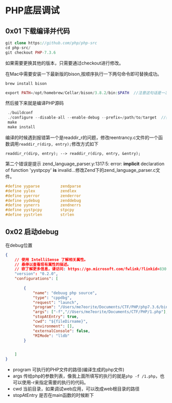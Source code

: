 # PHP底层调试

## 0x01 下载编译并代码

```php
git clone https://github.com/php/php-src
cd php-src/
git checkout PHP-7.3.6
```

如果需要更换其他的版本，只需要通过checkout进行修改。

在Mac中需要安装一下最新版的bison,按顺序执行一下两句命令即可替换成功。

```php
brew install bison

export PATH=/opt/homebrew/Cellar/bison/3.8.2/bin:$PATH  //注意这句话是一次性的，关闭终端后效果就没了。
```

然后接下来就是编译PHP源码

```php
 ./buildconf
 ./configure --disable-all --enable-debug --prefix=/path/to/target  //如果bison版本太低会报错
 make
 make install
```

编译的时候遇到报错第一个是readdir_r的问题，修改reentrancy.c文件的一个函数调用`readdir_r(dirp, entry);`修改方式如下

```
readdir_r(dirp, entry); --> readdir_r(dirp, entry, &entry);
```

第二个错误是提示 zend_language_parser.y:1317:5: error: **implicit** declaration of function 'yystpcpy' **is** invalid...修改Zend下的zend_language_parser.c文件。

```c
#define yyparse         zendparse
#define yylex           zendlex
#define yyerror         zenderror
#define yydebug         zenddebug
#define yynerrs         zendnerrs
#define yystpcpy        stpcpy
#define yystrlen        strlen
```

## 0x02 启动debug

在debug位置

```json
{
    // 使用 IntelliSense 了解相关属性。 
    // 悬停以查看现有属性的描述。
    // 欲了解更多信息，请访问: https://go.microsoft.com/fwlink/?linkid=830387
    "version": "0.2.0",
    "configurations": [
        
        {
            "name": "debuug php source",
            "type": "cppdbg",
            "request": "launch",
            "program": "/Users/me7eorite/Documents/CTF/PHP/php7.3.6/bin/php",
            "args": ["-f","//Users/me7eorite/Documents/CTF/PHP/1.php"],
            "stopAtEntry": true,
            "cwd": "${fileDirname}",
            "environment": [],
            "externalConsole": false,
            "MIMode": "lldb"
        }
        

    ]
}
```

- program 可执行的PHP文件的路径(编译生成的php文件)
- args 传给php的参数列表，像我上面所填写的执行的就是`php -f /1.php`，也可以使用-r来指定需要的执行的代码。
- cwd 当前目录，如果调试web应用，可以改成web根目录的路径
- stopAtEntry 是否在main函数的时候断下